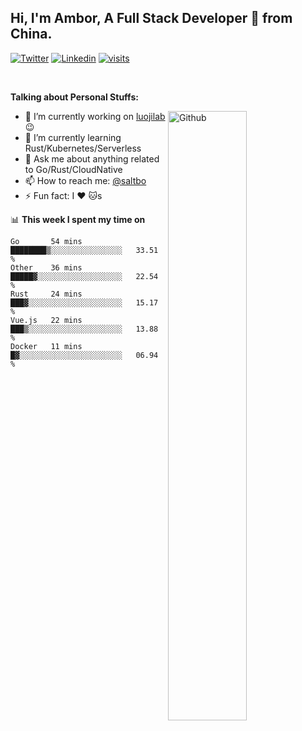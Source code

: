 ## Hi, I'm Ambor, A Full Stack Developer 🚀 from China.

[![Twitter](https://img.shields.io/badge/-saltbo-1ca0f1?style=flat&logo=twitter&logoColor=white)](https://twitter.com/rdsaltbo)
[![Linkedin](https://img.shields.io/badge/-saltbo-blue?style=flat&logo=Linkedin&logoColor=white)](https://www.linkedin.com/in/saltbo/)
[![visits](https://visitor.vercel.app/page/saltbo?color=light-green)](https://github.com/saltbo/)

&nbsp;  

**Talking about Personal Stuffs:**
<!-- Any image aligned to the right. Beware the width  -->
<img width="50%" align="right" alt="Github" src="https://raw.githubusercontent.com/saltbo/saltbo/master/images/git-header.svg" />

- 🔭 I’m currently working on [luojilab](https://github.com/luojilab) :wink:
- 🌱 I’m currently learning Rust/Kubernetes/Serverless
- 💬 Ask me about anything related to Go/Rust/CloudNative
- 📫 How to reach me: [@saltbo](https://twitter.com/rdsaltbo)
- ⚡ Fun fact: I :heart: :cat:s


📊 **This week I spent my time on**
<!--START_SECTION:waka-->
```text
Go       54 mins         ████████▒░░░░░░░░░░░░░░░░   33.51 % 
Other    36 mins         █████▓░░░░░░░░░░░░░░░░░░░   22.54 % 
Rust     24 mins         ███▓░░░░░░░░░░░░░░░░░░░░░   15.17 % 
Vue.js   22 mins         ███▒░░░░░░░░░░░░░░░░░░░░░   13.88 % 
Docker   11 mins         █▓░░░░░░░░░░░░░░░░░░░░░░░   06.94 % 
```
<!--END_SECTION:waka-->
